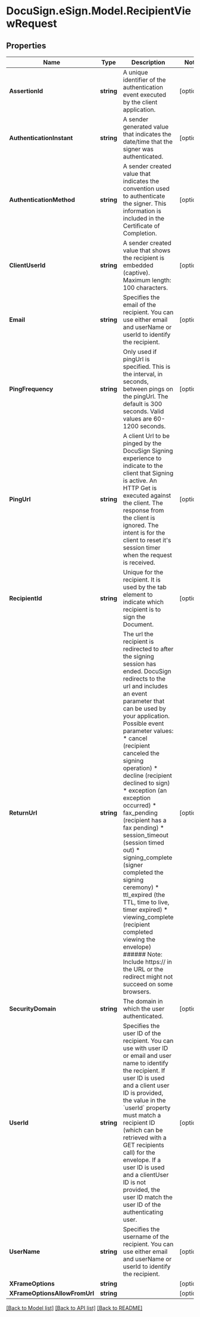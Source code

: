 # DocuSign.eSign.Model.RecipientViewRequest
## Properties

Name | Type | Description | Notes
------------ | ------------- | ------------- | -------------
**AssertionId** | **string** | A unique identifier of the authentication event executed by the client application. | [optional] 
**AuthenticationInstant** | **string** | A sender generated value that indicates the date/time that the signer was authenticated. | [optional] 
**AuthenticationMethod** | **string** | A sender created value that indicates the convention used to authenticate the signer. This information is included in the Certificate of Completion. | [optional] 
**ClientUserId** | **string** | A sender created value that shows the recipient is embedded (captive).   Maximum length: 100 characters. | [optional] 
**Email** | **string** | Specifies the email of the recipient. You can use either email and userName or userId to identify the recipient. | [optional] 
**PingFrequency** | **string** | Only used if pingUrl is specified. This is the interval, in seconds, between pings on the pingUrl.  The default is 300 seconds. Valid values are 60-1200 seconds. | [optional] 
**PingUrl** | **string** | A client Url to be pinged by the DocuSign Signing experience to indicate to the client that Signing is active. An HTTP Get is executed against the client. The response from the client is ignored. The intent is for the client to reset it&#39;s session timer when the request is received. | [optional] 
**RecipientId** | **string** | Unique for the recipient. It is used by the tab element to indicate which recipient is to sign the Document. | [optional] 
**ReturnUrl** | **string** | The url the recipient is redirected to after the signing session has ended. DocuSign redirects to the url and includes an event parameter that can be used by your application. Possible event parameter values:   * cancel (recipient canceled the signing operation) * decline (recipient declined to sign) * exception (an exception occurred) * fax_pending (recipient has a fax pending) * session_timeout (session timed out) * signing_complete (signer completed the signing ceremony) * ttl_expired (the TTL, time to live, timer expired) * viewing_complete (recipient completed viewing the envelope)  ###### Note: Include https:// in the URL or the redirect might not succeed on some browsers.  | [optional] 
**SecurityDomain** | **string** | The domain in which the user authenticated. | [optional] 
**UserId** | **string** | Specifies the user ID of the recipient. You can use with user ID or email and user name to identify the recipient. If user ID is used and a client user ID is provided, the value in the &#x60;userId&#x60; property must match a recipient ID (which can be retrieved with a GET recipients call) for the envelope. If a user ID is used and a clientUser ID is not provided, the user ID match the user ID of the authenticating user. | [optional] 
**UserName** | **string** | Specifies the username of the recipient. You can use either email and userName or userId to identify the recipient. | [optional] 
**XFrameOptions** | **string** |  | [optional] 
**XFrameOptionsAllowFromUrl** | **string** |  | [optional] 

[[Back to Model list]](../README.md#documentation-for-models) [[Back to API list]](../README.md#documentation-for-api-endpoints) [[Back to README]](../README.md)

